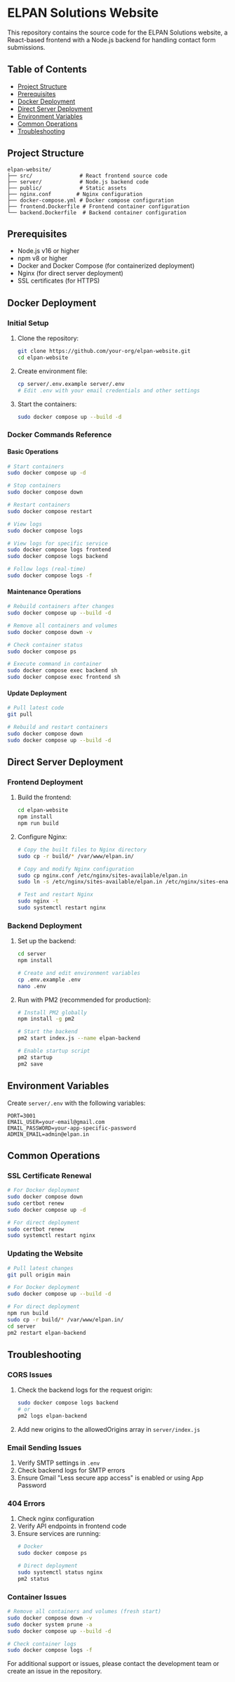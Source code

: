 # ELPAN Solutions Website

This repository contains the source code for the ELPAN Solutions website, a React-based frontend with a Node.js backend for handling contact form submissions.

## Table of Contents
- [Project Structure](#project-structure)
- [Prerequisites](#prerequisites)
- [Docker Deployment](#docker-deployment)
- [Direct Server Deployment](#direct-server-deployment)
- [Environment Variables](#environment-variables)
- [Common Operations](#common-operations)
- [Troubleshooting](#troubleshooting)

## Project Structure
```
elpan-website/
├── src/               # React frontend source code
├── server/            # Node.js backend code
├── public/            # Static assets
├── nginx.conf        # Nginx configuration
├── docker-compose.yml # Docker compose configuration
├── frontend.Dockerfile # Frontend container configuration
└── backend.Dockerfile  # Backend container configuration
```

## Prerequisites
- Node.js v16 or higher
- npm v8 or higher
- Docker and Docker Compose (for containerized deployment)
- Nginx (for direct server deployment)
- SSL certificates (for HTTPS)

## Docker Deployment

### Initial Setup
1. Clone the repository:
   ```bash
   git clone https://github.com/your-org/elpan-website.git
   cd elpan-website
   ```

2. Create environment file:
   ```bash
   cp server/.env.example server/.env
   # Edit .env with your email credentials and other settings
   ```

3. Start the containers:
   ```bash
   sudo docker compose up --build -d
   ```

### Docker Commands Reference

#### Basic Operations
```bash
# Start containers
sudo docker compose up -d

# Stop containers
sudo docker compose down

# Restart containers
sudo docker compose restart

# View logs
sudo docker compose logs

# View logs for specific service
sudo docker compose logs frontend
sudo docker compose logs backend

# Follow logs (real-time)
sudo docker compose logs -f
```

#### Maintenance Operations
```bash
# Rebuild containers after changes
sudo docker compose up --build -d

# Remove all containers and volumes
sudo docker compose down -v

# Check container status
sudo docker compose ps

# Execute command in container
sudo docker compose exec backend sh
sudo docker compose exec frontend sh
```

#### Update Deployment
```bash
# Pull latest code
git pull

# Rebuild and restart containers
sudo docker compose down
sudo docker compose up --build -d
```

## Direct Server Deployment

### Frontend Deployment
1. Build the frontend:
   ```bash
   cd elpan-website
   npm install
   npm run build
   ```

2. Configure Nginx:
   ```bash
   # Copy the built files to Nginx directory
   sudo cp -r build/* /var/www/elpan.in/

   # Copy and modify Nginx configuration
   sudo cp nginx.conf /etc/nginx/sites-available/elpan.in
   sudo ln -s /etc/nginx/sites-available/elpan.in /etc/nginx/sites-enabled/
   
   # Test and restart Nginx
   sudo nginx -t
   sudo systemctl restart nginx
   ```

### Backend Deployment
1. Set up the backend:
   ```bash
   cd server
   npm install
   
   # Create and edit environment variables
   cp .env.example .env
   nano .env
   ```

2. Run with PM2 (recommended for production):
   ```bash
   # Install PM2 globally
   npm install -g pm2
   
   # Start the backend
   pm2 start index.js --name elpan-backend
   
   # Enable startup script
   pm2 startup
   pm2 save
   ```

## Environment Variables
Create `server/.env` with the following variables:
```env
PORT=3001
EMAIL_USER=your-email@gmail.com
EMAIL_PASSWORD=your-app-specific-password
ADMIN_EMAIL=admin@elpan.in
```

## Common Operations

### SSL Certificate Renewal
```bash
# For Docker deployment
sudo docker compose down
sudo certbot renew
sudo docker compose up -d

# For direct deployment
sudo certbot renew
sudo systemctl restart nginx
```

### Updating the Website
```bash
# Pull latest changes
git pull origin main

# For Docker deployment
sudo docker compose up --build -d

# For direct deployment
npm run build
sudo cp -r build/* /var/www/elpan.in/
cd server
pm2 restart elpan-backend
```

## Troubleshooting

### CORS Issues
1. Check the backend logs for the request origin:
   ```bash
   sudo docker compose logs backend
   # or
   pm2 logs elpan-backend
   ```

2. Add new origins to the allowedOrigins array in `server/index.js`

### Email Sending Issues
1. Verify SMTP settings in `.env`
2. Check backend logs for SMTP errors
3. Ensure Gmail "Less secure app access" is enabled or using App Password

### 404 Errors
1. Check nginx configuration
2. Verify API endpoints in frontend code
3. Ensure services are running:
   ```bash
   # Docker
   sudo docker compose ps
   
   # Direct deployment
   sudo systemctl status nginx
   pm2 status
   ```

### Container Issues
```bash
# Remove all containers and volumes (fresh start)
sudo docker compose down -v
sudo docker system prune -a
sudo docker compose up --build -d

# Check container logs
sudo docker compose logs -f
```

For additional support or issues, please contact the development team or create an issue in the repository.
